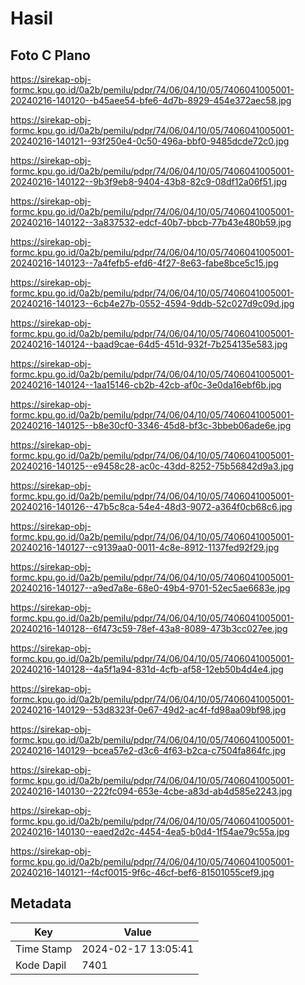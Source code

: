 # Hasil

## Foto C Plano

https://sirekap-obj-formc.kpu.go.id/0a2b/pemilu/pdpr/74/06/04/10/05/7406041005001-20240216-140120--b45aee54-bfe6-4d7b-8929-454e372aec58.jpg

https://sirekap-obj-formc.kpu.go.id/0a2b/pemilu/pdpr/74/06/04/10/05/7406041005001-20240216-140121--93f250e4-0c50-496a-bbf0-9485dcde72c0.jpg

https://sirekap-obj-formc.kpu.go.id/0a2b/pemilu/pdpr/74/06/04/10/05/7406041005001-20240216-140122--9b3f9eb8-9404-43b8-82c9-08df12a06f51.jpg

https://sirekap-obj-formc.kpu.go.id/0a2b/pemilu/pdpr/74/06/04/10/05/7406041005001-20240216-140122--3a837532-edcf-40b7-bbcb-77b43e480b59.jpg

https://sirekap-obj-formc.kpu.go.id/0a2b/pemilu/pdpr/74/06/04/10/05/7406041005001-20240216-140123--7a4fefb5-efd6-4f27-8e63-fabe8bce5c15.jpg

https://sirekap-obj-formc.kpu.go.id/0a2b/pemilu/pdpr/74/06/04/10/05/7406041005001-20240216-140123--6cb4e27b-0552-4594-9ddb-52c027d9c09d.jpg

https://sirekap-obj-formc.kpu.go.id/0a2b/pemilu/pdpr/74/06/04/10/05/7406041005001-20240216-140124--baad9cae-64d5-451d-932f-7b254135e583.jpg

https://sirekap-obj-formc.kpu.go.id/0a2b/pemilu/pdpr/74/06/04/10/05/7406041005001-20240216-140124--1aa15146-cb2b-42cb-af0c-3e0da16ebf6b.jpg

https://sirekap-obj-formc.kpu.go.id/0a2b/pemilu/pdpr/74/06/04/10/05/7406041005001-20240216-140125--b8e30cf0-3346-45d8-bf3c-3bbeb06ade6e.jpg

https://sirekap-obj-formc.kpu.go.id/0a2b/pemilu/pdpr/74/06/04/10/05/7406041005001-20240216-140125--e9458c28-ac0c-43dd-8252-75b56842d9a3.jpg

https://sirekap-obj-formc.kpu.go.id/0a2b/pemilu/pdpr/74/06/04/10/05/7406041005001-20240216-140126--47b5c8ca-54e4-48d3-9072-a364f0cb68c6.jpg

https://sirekap-obj-formc.kpu.go.id/0a2b/pemilu/pdpr/74/06/04/10/05/7406041005001-20240216-140127--c9139aa0-0011-4c8e-8912-1137fed92f29.jpg

https://sirekap-obj-formc.kpu.go.id/0a2b/pemilu/pdpr/74/06/04/10/05/7406041005001-20240216-140127--a9ed7a8e-68e0-49b4-9701-52ec5ae6683e.jpg

https://sirekap-obj-formc.kpu.go.id/0a2b/pemilu/pdpr/74/06/04/10/05/7406041005001-20240216-140128--6f473c59-78ef-43a8-8089-473b3cc027ee.jpg

https://sirekap-obj-formc.kpu.go.id/0a2b/pemilu/pdpr/74/06/04/10/05/7406041005001-20240216-140128--4a5f1a94-831d-4cfb-af58-12eb50b4d4e4.jpg

https://sirekap-obj-formc.kpu.go.id/0a2b/pemilu/pdpr/74/06/04/10/05/7406041005001-20240216-140129--53d8323f-0e67-49d2-ac4f-fd98aa09bf98.jpg

https://sirekap-obj-formc.kpu.go.id/0a2b/pemilu/pdpr/74/06/04/10/05/7406041005001-20240216-140129--bcea57e2-d3c6-4f63-b2ca-c7504fa864fc.jpg

https://sirekap-obj-formc.kpu.go.id/0a2b/pemilu/pdpr/74/06/04/10/05/7406041005001-20240216-140130--222fc094-653e-4cbe-a83d-ab4d585e2243.jpg

https://sirekap-obj-formc.kpu.go.id/0a2b/pemilu/pdpr/74/06/04/10/05/7406041005001-20240216-140130--eaed2d2c-4454-4ea5-b0d4-1f54ae79c55a.jpg

https://sirekap-obj-formc.kpu.go.id/0a2b/pemilu/pdpr/74/06/04/10/05/7406041005001-20240216-140121--f4cf0015-9f6c-46cf-bef6-81501055cef9.jpg


## Metadata

| Key        | Value               |
| ---------- | ------------------- |
| Time Stamp | 2024-02-17 13:05:41 |
| Kode Dapil | 7401                |



